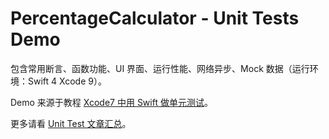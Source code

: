 # PercentageCalculator - Unit Tests Demo

包含常用断言、函数功能、UI 界面、运行性能、网络异步、Mock 数据（运行环境：Swift 4 Xcode 9）。  

Demo 来源于教程 [Xcode7 中用 Swift 做单元测试](http://swift.gg/2016/03/23/unit-testing-swift/)。

更多请看 [Unit Test 文章汇总](https://github.com/junhunt/iOS_dev_helper/blob/master/contents/unit_test.md)。
